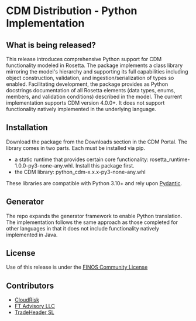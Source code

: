 # CDM Distribution - Python Implementation

## What is being released?

This release introduces comprehensive Python support for CDM functionality modeled in Rosetta.  The package implements a class library mirroring the model's hierarchy and supporting its full capabilities including object construction, validation, and ingestion/serialization of types so enabled.  Facilitating development, the package provides as Python docstrings documentation of all Rosetta elements (data types, enums, members, and validation conditions) described in the model.  The current implementation supports CDM version 4.0.0+.  It does not support functionality natively implemented in the underlying language.

## Installation

Download the package from the Downloads section in the CDM Portal.  The library comes in two parts.  Each must be installed via pip.

- a static runtime that provides certain core functionality: rosetta_runtime-1.0.0-py3-none-any.whl.  Install this package first.
- the CDM library: python_cdm-x.x.x-py3-none-any.whl

These libraries are compatible with Python 3.10+ and rely upon [Pydantic](https://pydantic.dev).

## Generator
The repo expands the generator framework to enable Python translation.  The implementation follows the same approach as those completed for other languages in that it does not include functionality natively implemented in Java.

## License
Use of this release is under the [FINOS Community License](<https://github.com/finos/common-domain-model/blob/master/LICENSE.md>) 

## Contributors
- [CloudRisk](https://www.cloudrisk.uk)
- [FT Advisory LLC](http://www.ftadvisory.co)
- [TradeHeader SL](https://www.tradeheader.com)
